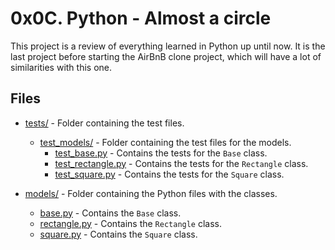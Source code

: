 # 0x0C. Python - Almost a circle

This project is a review of everything learned in Python up until now. It is the last project before starting the AirBnB clone project, which will have a lot of similarities with this one.

## Files

- [tests/](tests/) - Folder containing the test files.
	- [test_models/](tests/test_models/) - Folder containing the test files for the models.
		- [test_base.py](tests/test_models/test_base.py) - Contains the tests for the `Base` class.
		- [test_rectangle.py](tests/test_models/test_rectangle.py) - Contains the tests for the `Rectangle` class.
		- [test_square.py](tests/test_models/test_square.py) - Contains the tests for the `Square` class.

- [models/](models/) - Folder containing the Python files with the classes.
    - [base.py](models/base.py) - Contains the `Base` class.
	- [rectangle.py](models/rectangle.py) - Contains the `Rectangle` class.
	- [square.py](models/square.py) - Contains the `Square` class.
